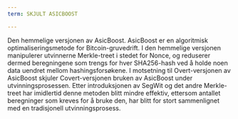 ```yaml
---
term: SKJULT ASICBOOST

---
```

Den hemmelige versjonen av AsicBoost. AsicBoost er en algoritmisk optimaliseringsmetode for Bitcoin-gruvedrift. I den hemmelige versjonen manipulerer utvinnerne Merkle-treet i stedet for Nonce, og reduserer dermed beregningene som trengs for hver SHA256-hash ved å holde noen data uendret mellom hashingsforsøkene. I motsetning til Overt-versjonen av AsicBoost skjuler Covert-versjonen bruken av AsicBoost under utvinningsprosessen. Etter introduksjonen av SegWit og det andre Merkle-treet har imidlertid denne metoden blitt mindre effektiv, ettersom antallet beregninger som kreves for å bruke den, har blitt for stort sammenlignet med en tradisjonell utvinningsprosess.